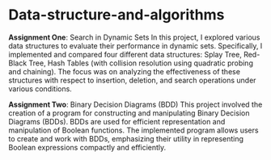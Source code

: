 # Data-structure-and-algorithms

**Assignment One**: Search in Dynamic Sets
In this project, I explored various data structures to evaluate their performance in dynamic sets. Specifically, I implemented and compared four different data structures: Splay Tree, Red-Black Tree, Hash Tables (with collision resolution using quadratic probing and chaining). The focus was on analyzing the effectiveness of these structures with respect to insertion, deletion, and search operations under various conditions.

**Assignment Two**: Binary Decision Diagrams (BDD)
This project involved the creation of a program for constructing and manipulating Binary Decision Diagrams (BDDs). BDDs are used for efficient representation and manipulation of Boolean functions. The implemented program allows users to create and work with BDDs, emphasizing their utility in representing Boolean expressions compactly and efficiently.
